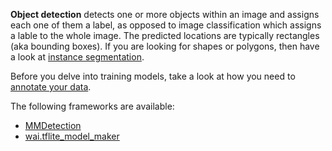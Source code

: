**Object detection** detects one or more objects within an image and assigns each one of them a label, as opposed 
to image classification which assigns a lable to the whole image. The predicted locations are typically rectangles
(aka bounding boxes). If you are looking for shapes or polygons, then have a look at [instance segmentation](../instance_segmentation/index.md).

Before you delve into training models, take a look at how you need to [annotate your data](annotate.md).

The following frameworks are available:

* [MMDetection](mmdetection.md)
* [wai.tflite_model_maker](wai.tflite_model_maker.md)
